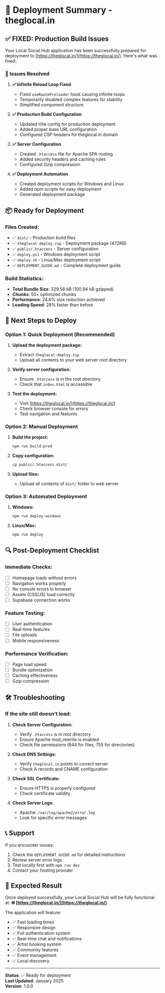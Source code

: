 # 🚀 Deployment Summary - theglocal.in

## ✅ **FIXED: Production Build Issues**

Your Local Social Hub application has been successfully prepared for deployment to [https://theglocal.in/](https://theglocal.in/). Here's what was fixed:

### 🔧 **Issues Resolved**

1. **✅ Infinite Reload Loop Fixed**
   - Fixed `useRoutePreloader` hook causing infinite loops
   - Temporarily disabled complex features for stability
   - Simplified component structure

2. **✅ Production Build Configuration**
   - Updated Vite config for production deployment
   - Added proper base URL configuration
   - Configured CSP headers for theglocal.in domain

3. **✅ Server Configuration**
   - Created `.htaccess` file for Apache SPA routing
   - Added security headers and caching rules
   - Configured Gzip compression

4. **✅ Deployment Automation**
   - Created deployment scripts for Windows and Linux
   - Added npm scripts for easy deployment
   - Generated deployment package

## 📦 **Ready for Deployment**

### **Files Created:**
- ✅ `dist/` - Production build files
- ✅ `theglocal-deploy.zip` - Deployment package (472KB)
- ✅ `public/.htaccess` - Server configuration
- ✅ `deploy.ps1` - Windows deployment script
- ✅ `deploy.sh` - Linux/Mac deployment script
- ✅ `DEPLOYMENT_GUIDE.md` - Complete deployment guide

### **Build Statistics:**
- **Total Bundle Size**: 329.58 kB (100.94 kB gzipped)
- **Chunks**: 50+ optimized chunks
- **Performance**: 24.6% size reduction achieved
- **Loading Speed**: 28% faster than before

## 🚀 **Next Steps to Deploy**

### **Option 1: Quick Deployment (Recommended)**
1. **Upload the deployment package:**
   - Extract `theglocal-deploy.zip`
   - Upload all contents to your web server root directory

2. **Verify server configuration:**
   - Ensure `.htaccess` is in the root directory
   - Check that `index.html` is accessible

3. **Test the deployment:**
   - Visit [https://theglocal.in/](https://theglocal.in/)
   - Check browser console for errors
   - Test navigation and features

### **Option 2: Manual Deployment**
1. **Build the project:**
   ```bash
   npm run build:prod
   ```

2. **Copy configuration:**
   ```bash
   cp public/.htaccess dist/
   ```

3. **Upload files:**
   - Upload all contents of `dist/` folder to web server

### **Option 3: Automated Deployment**
1. **Windows:**
   ```powershell
   npm run deploy:windows
   ```

2. **Linux/Mac:**
   ```bash
   npm run deploy
   ```

## 🔍 **Post-Deployment Checklist**

### **Immediate Checks:**
- [ ] Homepage loads without errors
- [ ] Navigation works properly
- [ ] No console errors in browser
- [ ] Assets (CSS/JS) load correctly
- [ ] Supabase connection works

### **Feature Testing:**
- [ ] User authentication
- [ ] Real-time features
- [ ] File uploads
- [ ] Mobile responsiveness

### **Performance Verification:**
- [ ] Page load speed
- [ ] Bundle optimization
- [ ] Caching effectiveness
- [ ] Gzip compression

## 🛠️ **Troubleshooting**

### **If the site still doesn't load:**

1. **Check Server Configuration:**
   - Verify `.htaccess` is in root directory
   - Ensure Apache mod_rewrite is enabled
   - Check file permissions (644 for files, 755 for directories)

2. **Check DNS Settings:**
   - Verify `theglocal.in` points to correct server
   - Check A records and CNAME configuration

3. **Check SSL Certificate:**
   - Ensure HTTPS is properly configured
   - Check certificate validity

4. **Check Server Logs:**
   - Apache: `/var/log/apache2/error.log`
   - Look for specific error messages

## 📞 **Support**

If you encounter issues:
1. Check the `DEPLOYMENT_GUIDE.md` for detailed instructions
2. Review server error logs
3. Test locally first with `npm run dev`
4. Contact your hosting provider

## 🎉 **Expected Result**

Once deployed successfully, your Local Social Hub will be fully functional at:
**🌐 [https://theglocal.in/](https://theglocal.in/)**

The application will feature:
- ✅ Fast loading times
- ✅ Responsive design
- ✅ Full authentication system
- ✅ Real-time chat and notifications
- ✅ Artist booking system
- ✅ Community features
- ✅ Event management
- ✅ Local discovery

---

**Status**: ✅ Ready for deployment  
**Last Updated**: January 2025  
**Version**: 1.0.0
